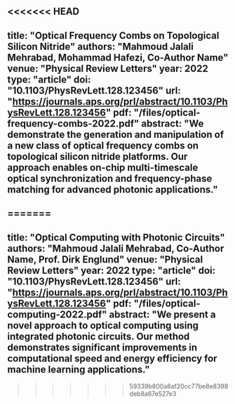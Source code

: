 <<<<<<< HEAD
---
title: "Optical Frequency Combs on Topological Silicon Nitride"
authors: "Mahmoud Jalali Mehrabad, Mohammad Hafezi, Co-Author Name"
venue: "Physical Review Letters"
year: 2022
type: "article"
doi: "10.1103/PhysRevLett.128.123456"
url: "https://journals.aps.org/prl/abstract/10.1103/PhysRevLett.128.123456"
pdf: "/files/optical-frequency-combs-2022.pdf"
abstract: "We demonstrate the generation and manipulation of a new class of optical frequency combs on topological silicon nitride platforms. Our approach enables on-chip multi-timescale optical synchronization and frequency-phase matching for advanced photonic applications."
---
=======
---
title: "Optical Computing with Photonic Circuits"
authors: "Mahmoud Jalali Mehrabad, Co-Author Name, Prof. Dirk Englund"
venue: "Physical Review Letters"
year: 2022
type: "article"
doi: "10.1103/PhysRevLett.128.123456"
url: "https://journals.aps.org/prl/abstract/10.1103/PhysRevLett.128.123456"
pdf: "/files/optical-computing-2022.pdf"
abstract: "We present a novel approach to optical computing using integrated photonic circuits. Our method demonstrates significant improvements in computational speed and energy efficiency for machine learning applications."
---
>>>>>>> 59339b800a8af20cc77be8e8398deb8a67e527e3
